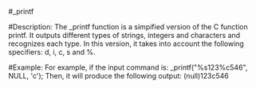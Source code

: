 #_printf

#Description: 
The _printf function is a simpified version of the C function printf. It outputs  different types of strings, integers and characters and recognizes each type.
In this version, it takes into account the following specifiers: d, i, c, s and %.

#Example: 
For example, if the input command is: _printf("%s123%c546", NULL, 'c');
Then, it will produce the following output:
(null)123c546
